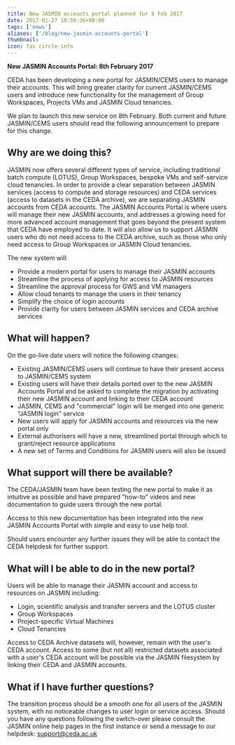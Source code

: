 ```yaml
---
title: New JASMIN accounts portal planned for 8 Feb 2017
date: 2017-01-27 10:58:26+00:00
tags: ['news']
aliases: ['/blog/new-jasmin-accounts-portal']
thumbnail: 
icon: fas circle-info
---
```

**New JASMIN Accounts Portal: 8th February 2017**


CEDA has been developing a new portal for JASMIN/CEMS users to manage their accounts. This will bring greater clarity for current JASMIN/CEMS users and introduce new functionality for the management of Group Workspaces, Projects VMs and JASMIN Cloud tenancies.


We plan to launch this new service on 8th February. Both current and future JASMIN/CEMS users should read the following announcement to prepare for this change.


Why are we doing this?
----------------------


JASMIN now offers several different types of service, including traditional batch compute (LOTUS), Group Workspaces, bespoke VMs and self-service cloud tenancies. In order to provide a clear separation between JASMIN services (access to compute and storage resources) and CEDA services (access to datasets in the CEDA archive), we are separating JASMIN accounts from CEDA accounts. The JASMIN Accounts Portal is where users will manage their new JASMIN accounts, and addresses a growing need for more advanced account management that goes beyond the present system that CEDA have employed to date. It will also allow us to support JASMIN users who do not need access to the CEDA archive, such as those who only need access to Group Workspaces or JASMIN Cloud tenancies.


The new system will:


* Provide a modern portal for users to manage their JASMIN accounts
* Streamline the process of applying for access to JASMIN resources
* Streamline the approval process for GWS and VM managers
* Allow cloud tenants to manage the users in their tenancy
* Simplify the choice of login accounts
* Provide clarity for users between JASMIN services and CEDA archive services


What will happen?
-----------------


On the go-live date users will notice the following changes:


* Existing JASMIN/CEMS users will continue to have their present access to JASMIN/CEMS system
* Existing users will have their details ported over to the new JASMIN Accounts Portal and be asked to complete the migration by activating their new JASMIN account and linking to their CEDA account
* JASMIN, CEMS and "commercial" login will be merged into one generic "JASMIN login" service
* New users will apply for JASMIN accounts and resources via the new portal only
* External authorisers will have a new, streamlined portal through which to grant/reject resource applications
* A new set of Terms and Conditions for JASMIN users will also be issued


What support will there be available?
-------------------------------------


The CEDA/JASMIN team have been testing the new portal to make it as intuitive as possible and have prepared "how-to" videos and new documentation to guide users through the new portal.


Access to this new documentation has been integrated into the new JASMIN Accounts Portal with simple and easy to use help tool.


Should users encounter any further issues they will be able to contact the CEDA helpdesk for further support.


What will I be able to do in the new portal?
--------------------------------------------


Users will be able to manage their JASMIN account and access to resources on JASMIN including:


* Login, scientific analysis and transfer servers and the LOTUS cluster
* Group Workspaces
* Project-specific Virtual Machines
* Cloud Tenancies


Access to CEDA Archive datasets will, however, remain with the user's CEDA account. Access to some (but not all) restricted datasets associated with a user's CEDA account will be possible via the JASMIN filesystem by linking their CEDA and JASMIN accounts.


What if I have further questions?
---------------------------------


The transition process should be a smooth one for all users of the JASMIN system, with no noticeable changes to user login or service access. Should you have any questions following the switch-over please consult the JASMIN online help pages in the first instance or send a message to our helpdesk: [support@ceda.ac.uk](mailto:support@ceda.ac.uk)


